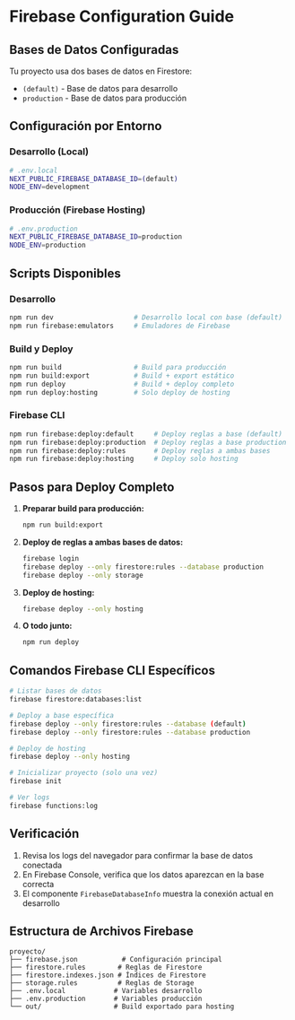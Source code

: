 # Firebase Configuration Guide

## Bases de Datos Configuradas

Tu proyecto usa dos bases de datos en Firestore:
- `(default)` - Base de datos para desarrollo
- `production` - Base de datos para producción

## Configuración por Entorno

### Desarrollo (Local)
```bash
# .env.local
NEXT_PUBLIC_FIREBASE_DATABASE_ID=(default)
NODE_ENV=development
```

### Producción (Firebase Hosting)
```bash
# .env.production
NEXT_PUBLIC_FIREBASE_DATABASE_ID=production
NODE_ENV=production
```

## Scripts Disponibles

### Desarrollo
```bash
npm run dev                    # Desarrollo local con base (default)
npm run firebase:emulators     # Emuladores de Firebase
```

### Build y Deploy
```bash
npm run build                  # Build para producción
npm run build:export           # Build + export estático
npm run deploy                 # Build + deploy completo
npm run deploy:hosting         # Solo deploy de hosting
```

### Firebase CLI
```bash
npm run firebase:deploy:default     # Deploy reglas a base (default)
npm run firebase:deploy:production  # Deploy reglas a base production
npm run firebase:deploy:rules       # Deploy reglas a ambas bases
npm run firebase:deploy:hosting     # Deploy solo hosting
```

## Pasos para Deploy Completo

1. **Preparar build para producción:**
   ```bash
   npm run build:export
   ```

2. **Deploy de reglas a ambas bases de datos:**
   ```bash
   firebase login
   firebase deploy --only firestore:rules --database production
   firebase deploy --only storage
   ```

3. **Deploy de hosting:**
   ```bash
   firebase deploy --only hosting
   ```

4. **O todo junto:**
   ```bash
   npm run deploy
   ```

## Comandos Firebase CLI Específicos

```bash
# Listar bases de datos
firebase firestore:databases:list

# Deploy a base específica
firebase deploy --only firestore:rules --database (default)
firebase deploy --only firestore:rules --database production

# Deploy de hosting
firebase deploy --only hosting

# Inicializar proyecto (solo una vez)
firebase init

# Ver logs
firebase functions:log
```

## Verificación

1. Revisa los logs del navegador para confirmar la base de datos conectada
2. En Firebase Console, verifica que los datos aparezcan en la base correcta
3. El componente `FirebaseDatabaseInfo` muestra la conexión actual en desarrollo

## Estructura de Archivos Firebase

```
proyecto/
├── firebase.json           # Configuración principal
├── firestore.rules        # Reglas de Firestore
├── firestore.indexes.json # Índices de Firestore
├── storage.rules          # Reglas de Storage
├── .env.local            # Variables desarrollo
├── .env.production       # Variables producción
└── out/                  # Build exportado para hosting
```
